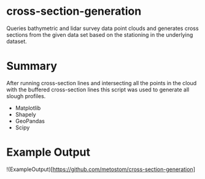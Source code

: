 # cross-section-generation
Queries  bathymetric and lidar survey data point clouds and generates cross sections from the given data set based on the stationing in the underlying dataset. 

# Summary

After running cross-section lines and intersecting all the points in the cloud with the buffered cross-section lines this script was used to generate all slough profiles. 

- Matplotlib
- Shapely
- GeoPandas
- Scipy

# Example Output

!(ExampleOutput)[https://github.com/metostom/cross-section-generation]

